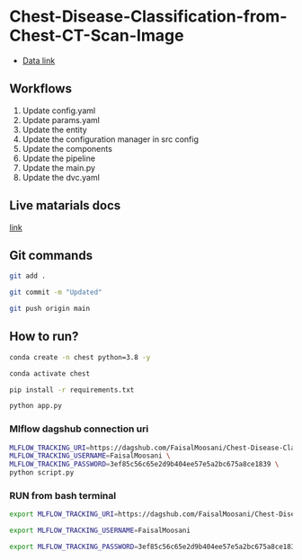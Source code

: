 # Chest-Disease-Classification-from-Chest-CT-Scan-Image

 - [Data link](https://drive.google.com/file/d/1z0mreUtRmR-P-magILsDR3T7M6IkGXtY/view?usp=sharing)

## Workflows

1. Update config.yaml
2. Update params.yaml
3. Update the entity
4. Update the configuration manager in src config
5. Update the components
6. Update the pipeline 
7. Update the main.py
8. Update the dvc.yaml 



## Live matarials docs

[link](https://docs.google.com/document/d/1UFiHnyKRqgx8Lodsvdzu58LbVjdWHNf-uab2WmhE0A4/edit?usp=sharing)


## Git commands

```bash
git add .

git commit -m "Updated"

git push origin main
```

## How to run?

```bash
conda create -n chest python=3.8 -y
```

```bash
conda activate chest
```

```bash
pip install -r requirements.txt
```

```bash
python app.py
```

### Mlflow dagshub connection uri

```bash
MLFLOW_TRACKING_URI=https://dagshub.com/FaisalMoosani/Chest-Disease-Classification-from-Chest-CT-Scan-Image.mlflow \
MLFLOW_TRACKING_USERNAME=FaisalMoosani \
MLFLOW_TRACKING_PASSWORD=3ef85c56c65e2d9b404ee57e5a2bc675a8ce1839 \
python script.py
```


### RUN from bash terminal

```bash
export MLFLOW_TRACKING_URI=https://dagshub.com/FaisalMoosani/Chest-Disease-Classification-from-Chest-CT-Scan-Image.mlflow

export MLFLOW_TRACKING_USERNAME=FaisalMoosani 

export MLFLOW_TRACKING_PASSWORD=3ef85c56c65e2d9b404ee57e5a2bc675a8ce1839

```